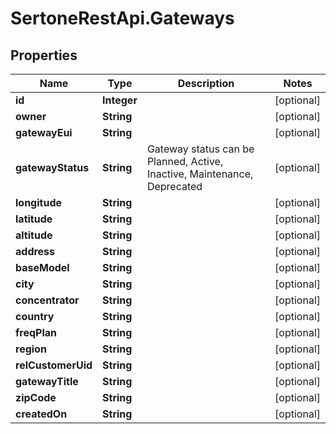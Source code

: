 # SertoneRestApi.Gateways

## Properties
Name | Type | Description | Notes
------------ | ------------- | ------------- | -------------
**id** | **Integer** |  | [optional] 
**owner** | **String** |  | [optional] 
**gatewayEui** | **String** |  | [optional] 
**gatewayStatus** | **String** | Gateway status can be Planned, Active, Inactive, Maintenance, Deprecated | [optional] 
**longitude** | **String** |  | [optional] 
**latitude** | **String** |  | [optional] 
**altitude** | **String** |  | [optional] 
**address** | **String** |  | [optional] 
**baseModel** | **String** |  | [optional] 
**city** | **String** |  | [optional] 
**concentrator** | **String** |  | [optional] 
**country** | **String** |  | [optional] 
**freqPlan** | **String** |  | [optional] 
**region** | **String** |  | [optional] 
**relCustomerUid** | **String** |  | [optional] 
**gatewayTitle** | **String** |  | [optional] 
**zipCode** | **String** |  | [optional] 
**createdOn** | **String** |  | [optional] 


